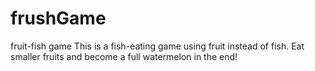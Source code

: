 # frushGame
fruit-fish game
This is a fish-eating game using fruit instead of fish. Eat smaller fruits and become a full watermelon in the end!
